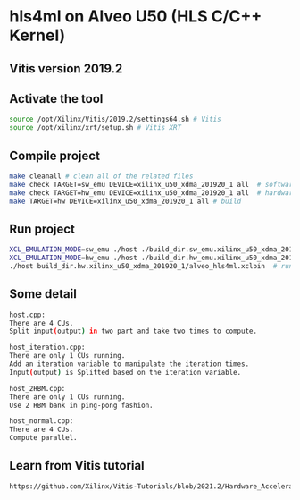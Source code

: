 # hls4ml on Alveo U50 (HLS C/C++ Kernel)
## Vitis version 2019.2
## Activate the tool 
```bash
source /opt/Xilinx/Vitis/2019.2/settings64.sh # Vitis
source /opt/xilinx/xrt/setup.sh # Vitis XRT
```
## Compile project
```bash
make cleanall # clean all of the related files
make check TARGET=sw_emu DEVICE=xilinx_u50_xdma_201920_1 all  # software emulation
make check TARGET=hw_emu DEVICE=xilinx_u50_xdma_201920_1 all  # hardware emulation
make TARGET=hw DEVICE=xilinx_u50_xdma_201920_1 all # build
```
## Run project
```bash
XCL_EMULATION_MODE=sw_emu ./host ./build_dir.sw_emu.xilinx_u50_xdma_201920_1/alveo_hls4ml.xclbin  # software emulation
XCL_EMULATION_MODE=hw_emu ./host ./build_dir.hw_emu.xilinx_u50_xdma_201920_1/alveo_hls4ml.xclbin  # hardware emulation
./host build_dir.hw.xilinx_u50_xdma_201920_1/alveo_hls4ml.xclbin  # run on U50
```
## Some detail
```bash
host.cpp:
There are 4 CUs.
Split input(output) in two part and take two times to compute.

host_iteration.cpp:
There are only 1 CUs running.
Add an iteration variable to manipulate the iteration times.
Input(output) is Splitted based on the iteration variable.

host_2HBM.cpp:
There are only 1 CUs running.
Use 2 HBM bank in ping-pong fashion.

host_normal.cpp:
There are 4 CUs.
Compute parallel.

```
## Learn from Vitis tutorial
```bash
https://github.com/Xilinx/Vitis-Tutorials/blob/2021.2/Hardware_Acceleration/Design_Tutorials/02-bloom/5_data-movement.md
```
